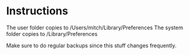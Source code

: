 # Instructions

The user folder copies to /Users/mitch/Library/Preferences
The system folder copies to /Library/Preferences

Make sure to do regular backups since this stuff changes frequently.
